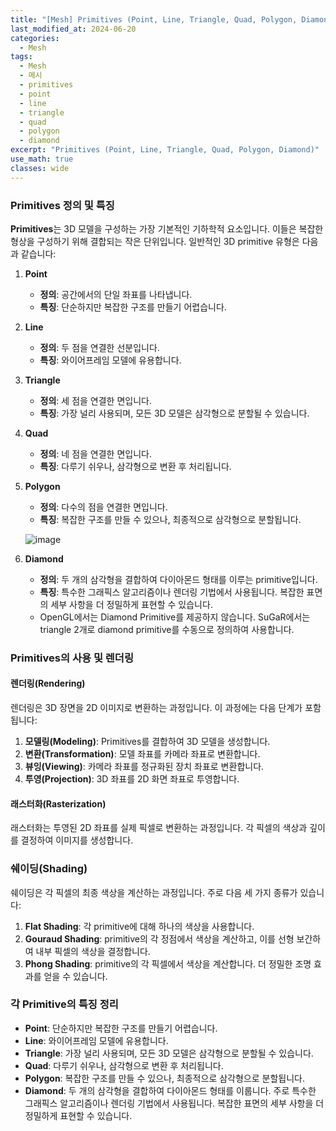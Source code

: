 ```yaml
---
title: "[Mesh] Primitives (Point, Line, Triangle, Quad, Polygon, Diamond)"
last_modified_at: 2024-06-20
categories:
  - Mesh
tags:
  - Mesh
  - 메시
  - primitives
  - point
  - line
  - triangle
  - quad
  - polygon
  - diamond
excerpt: "Primitives (Point, Line, Triangle, Quad, Polygon, Diamond)"
use_math: true
classes: wide
---
```


### Primitives 정의 및 특징

**Primitives**는 3D 모델을 구성하는 가장 기본적인 기하학적 요소입니다. 이들은 복잡한 형상을 구성하기 위해 결합되는 작은 단위입니다. 일반적인 3D primitive 유형은 다음과 같습니다:

1. **Point**
   - **정의**: 공간에서의 단일 좌표를 나타냅니다.
   - **특징**: 단순하지만 복잡한 구조를 만들기 어렵습니다.
   
2. **Line**
   - **정의**: 두 점을 연결한 선분입니다.
   - **특징**: 와이어프레임 모델에 유용합니다.
   
3. **Triangle**
   - **정의**: 세 점을 연결한 면입니다.
   - **특징**: 가장 널리 사용되며, 모든 3D 모델은 삼각형으로 분할될 수 있습니다.
   
4. **Quad**
   - **정의**: 네 점을 연결한 면입니다.
   - **특징**: 다루기 쉬우나, 삼각형으로 변환 후 처리됩니다.
   
5. **Polygon**
   - **정의**: 다수의 점을 연결한 면입니다.
   - **특징**: 복잡한 구조를 만들 수 있으나, 최종적으로 삼각형으로 분할됩니다.
  
    ![image](https://github.com/sandokim/sandokim.github.io/assets/74639652/c73fa0f6-d521-4082-964c-66da384c9c0b)

6. **Diamond**
   - **정의**: 두 개의 삼각형을 결합하여 다이아몬드 형태를 이루는 primitive입니다.
   - **특징**: 특수한 그래픽스 알고리즘이나 렌더링 기법에서 사용됩니다. 복잡한 표면의 세부 사항을 더 정밀하게 표현할 수 있습니다.
   - OpenGL에서는 Diamond Primitive를 제공하지 않습니다. SuGaR에서는 triangle 2개로 diamond primitive를 수동으로 정의하여 사용합니다.

### Primitives의 사용 및 렌더링

#### 렌더링(Rendering)

렌더링은 3D 장면을 2D 이미지로 변환하는 과정입니다. 이 과정에는 다음 단계가 포함됩니다:

1. **모델링(Modeling)**: Primitives를 결합하여 3D 모델을 생성합니다.
2. **변환(Transformation)**: 모델 좌표를 카메라 좌표로 변환합니다.
3. **뷰잉(Viewing)**: 카메라 좌표를 정규화된 장치 좌표로 변환합니다.
4. **투영(Projection)**: 3D 좌표를 2D 화면 좌표로 투영합니다.

#### 래스터화(Rasterization)

래스터화는 투영된 2D 좌표를 실제 픽셀로 변환하는 과정입니다. 각 픽셀의 색상과 깊이를 결정하여 이미지를 생성합니다.

### 쉐이딩(Shading)

쉐이딩은 각 픽셀의 최종 색상을 계산하는 과정입니다. 주로 다음 세 가지 종류가 있습니다:

1. **Flat Shading**: 각 primitive에 대해 하나의 색상을 사용합니다.
2. **Gouraud Shading**: primitive의 각 정점에서 색상을 계산하고, 이를 선형 보간하여 내부 픽셀의 색상을 결정합니다.
3. **Phong Shading**: primitive의 각 픽셀에서 색상을 계산합니다. 더 정밀한 조명 효과를 얻을 수 있습니다.

### 각 Primitive의 특징 정리

- **Point**: 단순하지만 복잡한 구조를 만들기 어렵습니다.
- **Line**: 와이어프레임 모델에 유용합니다.
- **Triangle**: 가장 널리 사용되며, 모든 3D 모델은 삼각형으로 분할될 수 있습니다.
- **Quad**: 다루기 쉬우나, 삼각형으로 변환 후 처리됩니다.
- **Polygon**: 복잡한 구조를 만들 수 있으나, 최종적으로 삼각형으로 분할됩니다.
- **Diamond**: 두 개의 삼각형을 결합하여 다이아몬드 형태를 이룹니다. 주로 특수한 그래픽스 알고리즘이나 렌더링 기법에서 사용됩니다. 복잡한 표면의 세부 사항을 더 정밀하게 표현할 수 있습니다.



